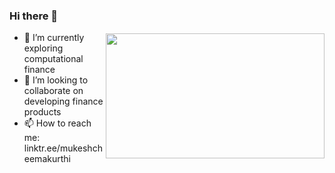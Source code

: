 ### Hi there 👋

<img src="" height="200" width="350" align="right" style="margin-top: 2px">

- 🌱 I’m currently exploring computational finance
- 👯 I’m looking to collaborate on developing finance products
- 📫 How to reach me: linktr.ee/mukeshcheemakurthi

